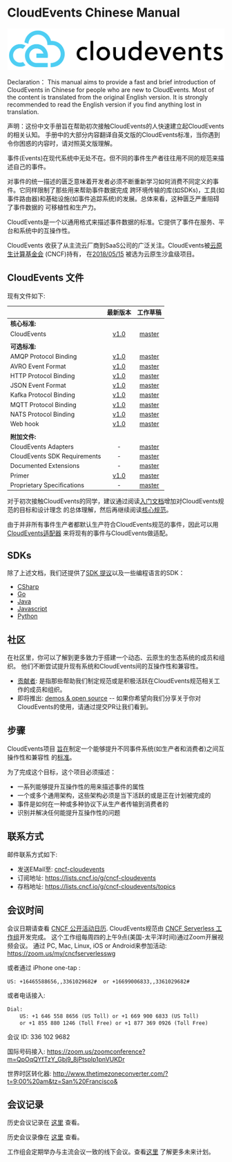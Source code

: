# CloudEvents Chinese Manual

![CloudEvents logo](https://github.com/cncf/artwork/blob/master/projects/cloudevents/horizontal/color/cloudevents-horizontal-color.png)

Declaration： This manual aims to provide a fast and brief introduction of CloudEvents 
in Chinese for people who are new to CloudEvents. 
Most of the content is translated from the original English version. 
It is strongly recommended to read the English version if you find anything lost in translation.

声明：这份中文手册旨在帮助初次接触CloudEvents的人快速建立起CloudEvents的相关认知。
手册中的大部分内容翻译自英文版的CloudEvents标准，当你遇到令你困惑的内容时，请对照英文版理解。

事件(Events)在现代系统中无处不在。但不同的事件生产者往往用不同的规范来描述自己的事件。

对事件的统一描述的匮乏意味着开发者必须不断重新学习如何消费不同定义的事件。它同样限制了那些用来帮助事件数据完成
跨环境传输的库(如SDKs)，工具(如事件路由器)和基础设施(如事件追踪系统)的发展。总体来看，这种匮乏严重阻碍了事件数据的
可移植性和生产力。

CloudEvents是一个以通用格式来描述事件数据的标准。它提供了事件在服务、平台和系统中的互操作性。

CloudEvents 收获了从主流云厂商到SaaS公司的广泛关注。CloudEvents被[云原生计算基金会](https://cncf.io) (CNCF)持有，
在[2018/05/15](https://docs.google.com/presentation/d/1KNSv70fyTfSqUerCnccV7eEC_ynhLsm9A_kjnlmU_t0/edit#slide=id.g37acf52904_1_41)
被选为云原生沙盒级项目。

## CloudEvents 文件

现有文件如下:

|                               |                                 最新版本                                 |                                    工作草稿                                    |
| :---------------------------- | :----------------------------------------------------------------------------: | :---------------------------------------------------------------------------------: |
| **核心标准:**       |
| CloudEvents                   |         [v1.0](https://github.com/cloudevents/spec/blob/v1.0/spec.md)          |          [master](https://github.com/cloudevents/spec/blob/master/spec.md)          |
|                               |
| **可选标准:**  |
| AMQP Protocol Binding         | [v1.0](https://github.com/cloudevents/spec/blob/v1.0/amqp-protocol-binding.md) | [master](https://github.com/cloudevents/spec/blob/master/amqp-protocol-binding.md)  |
| AVRO Event Format             | [v1.0](https://github.com/cloudevents/spec/blob/v1.0/avro-format.md)           | [master](https://github.com/cloudevents/spec/blob/master/avro-format.md)            |
| HTTP Protocol Binding         | [v1.0](https://github.com/cloudevents/spec/blob/v1.0/http-protocol-binding.md) | [master](https://github.com/cloudevents/spec/blob/master/http-protocol-binding.md)  |
| JSON Event Format             |      [v1.0](https://github.com/cloudevents/spec/blob/v1.0/json-format.md)      |      [master](https://github.com/cloudevents/spec/blob/master/json-format.md)       |
| Kafka Protocol Binding        | [v1.0](https://github.com/cloudevents/spec/blob/v1.0/kafka-protocol-binding.md) | [master](https://github.com/cloudevents/spec/blob/master/kafka-protocol-binding.md) |
| MQTT Protocol Binding         | [v1.0](https://github.com/cloudevents/spec/blob/v1.0/mqtt-protocol-binding.md) | [master](https://github.com/cloudevents/spec/blob/master/mqtt-protocol-binding.md)  |
| NATS Protocol Binding         | [v1.0](https://github.com/cloudevents/spec/blob/v1.0/nats-protocol-binding.md) | [master](https://github.com/cloudevents/spec/blob/master/nats-protocol-binding.md)  |
| Web hook                      |     [v1.0](https://github.com/cloudevents/spec/blob/v1.0/http-webhook.md)      |      [master](https://github.com/cloudevents/spec/blob/master/http-webhook.md)      |
|                               |
| **附加文件:** |
| CloudEvents Adapters          |                                       -                                        |        [master](https://github.com/cloudevents/spec/blob/master/adapters.md)        |
| CloudEvents SDK Requirements  |                                       -                                        |          [master](https://github.com/cloudevents/spec/blob/master/SDK.md)           |
| Documented Extensions         |                                       -                                        | [master](https://github.com/cloudevents/spec/blob/master/documented-extensions.md)  |
| Primer                        |        [v1.0](https://github.com/cloudevents/spec/blob/v1.0/primer.md)         |         [master](https://github.com/cloudevents/spec/blob/master/primer.md)         |
| Proprietary Specifications    |                                       -                                        |   [master](https://github.com/cloudevents/spec/blob/master/proprietary-specs.md)    |

对于初次接触CloudEvents的同学，建议通过阅读[入门文档](primer.md)增加对CloudEvents规范的目标和设计理念
的总体理解，然后再继续阅读[核心规范](spec.md)。

由于并非所有事件生产者都默认生产符合CloudEvents规范的事件，因此可以用[CloudEvents适配器](https://github.com/cloudevents/spec/blob/master/adapters.md)
来将现有的事件与CloudEvents做适配。

## SDKs

除了上述文档，我们还提供了[SDK 提议](SDK.md)以及一些编程语言的SDK：

- [CSharp](https://github.com/cloudevents/sdk-csharp)
- [Go](https://github.com/cloudevents/sdk-go)
- [Java](https://github.com/cloudevents/sdk-java)
- [Javascript](https://github.com/cloudevents/sdk-javascript)
- [Python](https://github.com/cloudevents/sdk-python)

## 社区

在社区里，你可以了解到更多致力于搭建一个动态、云原生的生态系统的成员和组织。
他们不断尝试提升现有系统和CloudEvents间的互操作性和兼容性。

- [贡献者](community/contributors.md): 
  是指那些帮助我们制定规范或是积极活跃在CloudEvents规范相关工作的成员和组织。
- 即将推出: [demos & open source](community/README.md) -- 
  如果你希望向我们分享关于你对CloudEvents的使用，请通过提交PR让我们看到。

## 步骤

CloudEvents项目 [旨在](primer.md#design-goals)制定一个能够提升不同事件系统(如生产者和消费者)之间互操作性和兼容性
的[标准](spec.md)。

为了完成这个目标，这个项目必须描述：

- 一系列能够提升互操作性的用来描述事件的属性
- 一个或多个通用架构，这些架构必须是当下活跃的或是正在计划被完成的
- 事件是如何在一种或多种协议下从生产者传输到消费者的
- 识别并解决任何能提升互操作性的问题
## 联系方式

邮件联系方式如下:

- 发送EMail至: [cncf-cloudevents](mailto:cncf-cloudevents@lists.cncf.io)
- 订阅地址: https://lists.cncf.io/g/cncf-cloudevents
- 存档地址: https://lists.cncf.io/g/cncf-cloudevents/topics

## 会议时间

会议日期请查看 [CNCF 公开活动日历](https://www.cncf.io/community/calendar/).
CloudEvents规范由
[CNCF Serverless 工作组](https://github.com/cncf/wg-serverless)开发完成。
这个工作组每周四的上午9点(美国-太平洋时间)通过Zoom开展视频会议。 
通过 PC, Mac, Linux, iOS or Android来参加活动: https://zoom.us/my/cncfserverlesswg

或者通过 iPhone one-tap :

    US: +16465588656,,3361029682#  or +16699006833,,3361029682#

或者电话接入:

    Dial:
        US: +1 646 558 8656 (US Toll) or +1 669 900 6833 (US Toll)
        or +1 855 880 1246 (Toll Free) or +1 877 369 0926 (Toll Free)

会议 ID: 336 102 9682

国际号码接入:
https://zoom.us/zoomconference?m=QpOqQYfTzY_Gbj9_8jPtsplp1pnVUKDr

世界时区转化器:
http://www.thetimezoneconverter.com/?t=9:00%20am&tz=San%20Francisco&

## 会议记录

历史会议记录在
[这里](https://docs.google.com/document/d/1OVF68rpuPK5shIHILK9JOqlZBbfe91RNzQ7u_P7YCDE/edit#)
查看。

历史会议录像在
[这里](https://www.youtube.com/playlist?list=PLj6h78yzYM2Ph7YoBIgsZNW_RGJvNlFOt)
查看。

工作组会定期举办与主流会议一致的线下会议。查看[这里](https://docs.google.com/document/d/1OVF68rpuPK5shIHILK9JOqlZBbfe91RNzQ7u_P7YCDE/edit#) 
了解更多未来计划。

